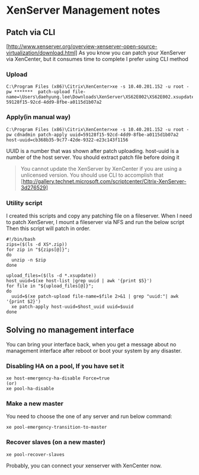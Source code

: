 # XenServer Management notes

## Patch via CLI
[http://www.xenserver.org/overview-xenserver-open-source-virtualization/download.html]
As you know you can patch your XenServer via XenCenter, but it consumes time to complete
I prefer using CLI method

### Upload
```
C:\Program Files (x86)\Citrix\XenCenter>xe -s 10.40.201.152 -u root -pw *******  patch-upload file-name=\Users\daehyung.lee\Downloads\XenServer\XS62E002\XS62E002.xsupdate
59128f15-92cd-4dd9-8fbe-a0115d1b07a2
```
### Apply(in manual way)
```
C:\Program Files (x86)\Citrix\XenCenter>xe -s 10.40.201.152 -u root -pw cdnadmin patch-apply uuid=59128f15-92cd-4dd9-8fbe-a0115d1b07a2 host-uuid=cb368b35-9c77-42de-9322-e23c143f1156
```
UUID is a number that was shown after patch uploading.
host-uuid is a number of the host server.
You should extract patch file before doing it

> You cannot update the XenServer by XenCenter if you are using a unlicensed version. You should use CLI to accomplish that
> [http://gallery.technet.microsoft.com/scriptcenter/Citrix-XenServer-3d276529]

### Utility script
I created this scripts and copy any patching file on a fileserver.
When I need to patch XenServer, I mount a fileserver via NFS and run the below script
Then this script will patch in order.
```
#!/bin/bash
zips=($(ls -d XS*.zip))
for zip in "${zips[@]}";
do 
  unzip -n $zip
done

upload_files=($(ls -d *.xsupdate))
host_uuid=$(xe host-list |grep uuid | awk '{print $5}')
for file in "${upload_files[@]}";
do
  uuid=$(xe patch-upload file-name=$file 2>&1 | grep "uuid:"| awk '{print $2}')
  xe patch-apply host-uuid=$host_uuid uuid=$uuid
done

```

## Solving no management interface

You can bring your interface back, when you get a message about no management interface after reboot or boot your system by any disaster.

### Disabling HA on a pool, If you have set it
```
xe host-emergency-ha-disable Force=true
(or) 
xe pool-ha-disable
```
### Make a new master
You need to choose the one of any server and run below command:
```
xe pool-emergency-transition-to-master
```
### Recover slaves (on a new master)
```
xe pool-recover-slaves
```
Probably, you can connect your xenserver with XenCenter now.



